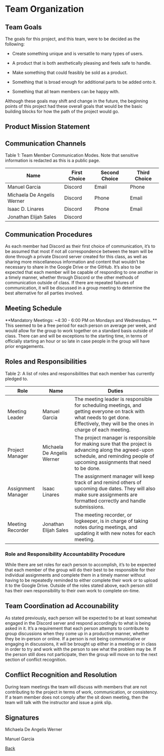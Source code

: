 # Team Organization

## Team Goals

The goals for this project, and this team, were to be decided as the following:

* Create something unique and is versatile to many types of users.

* A product that is both aesthetically pleasing and feels safe to handle. 

* Make something that could feasibly be sold as a product. 

* Something that is broad enough for additional parts to be added onto it. 

* Something that all team members can be happy with.

Although these goals may shift and change in the future, the beginning points of this project had these overall goals that would be the basic building blocks for how the path of the project would go. 

## Product Mission Statement

## Communication Channels

Table 1: Team Member Communication Modes. Note that sensitive information is redacted as this is a public page. 

| Name  | First Choice | Second Choice | Third Choice | 
| ------------- | ------------- | ------------- | ------------- | 
| Manuel Garcia | Discord | Email | Phone |
| Michaela De Angelis Werner | Discord | Phone | Email|
| Isaac D. Linares | Discord | Phone | Email |
| Jonathan Elijah Sales | Discord | 

## Communication Procedures
As each member had Discord as their first choice of communication, it’s to be assumed that most if not all correspondence
between the team will be done through a private Discord server created for this class, as well as sharing more miscellaneous
information and content that wouldn’t be necessary to share in the Google Drive or the GitHub. It’s also to be expected that 
each member will be capable of responding to one another in a timely manner, whether through Discord or the other methods of 
communication outside of class. If there are repeated failures of communication, it will be discussed in a group meeting to 
determine the best alternative for all parties involved. 

## Meeting Schedule

**Mandatory Meetings: ~4:30 - 6:00 PM on Mondays and Wednesdays. **
This seemed to be a free period for each person on average per week, and would allow for the group to work together on a 
standard basis outside of class. There can and will be exceptions to the starting time, in terms of officially starting 
an hour or so late in case people in the group will have prior engagements. 

## Roles and Responsibilities

Table 2: A list of roles and responsibilities that each member has currently pledged to.

| Role | Name | Duties |
| ------------- | ------------- | ------------- |
| Meeting Leader | Manuel Garcia | The meeting leader is responsible for scheduling meetings, and getting everyone on track with what needs to get done. Effectively, they will be the ones in charge of each meeting. |
| Project Manager | Michaela De Angelis Werner | The project manager is responsible for making sure that the project is advancing along the agreed-upon schedule, and reminding people of upcoming assignments that need to be done. |
| Assignment Manager | Isaac Linares | The assignment manager will keep track of and remind others of upcoming due dates. They will also make sure assignments are formatted correctly and handle submissions. |
| Meeting Recorder | Jonathan Elijah Sales | The meeting recorder, or logkeeper, is in charge of taking notes during meetings, and updating it with new notes for each meeting. |

### Role and Responsibility Accountability Procedure

While there are set roles for each person to accomplish, it’s to be expected that each member of the group will do their 
best to be responsible for their individual assignments and complete them in a timely manner without having to be repeatedly
reminded to either complete their work or to upload it to the Google Drive. Outside of the roles stated above, each person 
still has their own responsibility to their own work to complete on-time. 

## Team Coordination ad Accounability

As stated previously, each person will be expected to be at least somewhat engaged in the Discord server and respond 
accordingly to what is being asked in it. It’s a requirement that each person attempts to contribute to group discussions 
when they come up in a productive manner, whether they be in-person or online. If a person is not being communicative or 
engaging in discussions, it will be brought up either in a meeting or in class in order to try and work with the person to 
see what the problem may be. If the person still does not participate, then the group will move on to the next section of 
conflict recognition. 	

## Conflict Recognition and Resolution

During team meetings the team will discuss with members that are not contributing to the project in terms of work, 
communication, or consistency. If a team member does not comply after the sit down meeting, then the team will talk 
with the instructor and issue a pink slip.

## Signatures

Michaela De Angelis Werner

Manuel Garcia

[Back](/)
